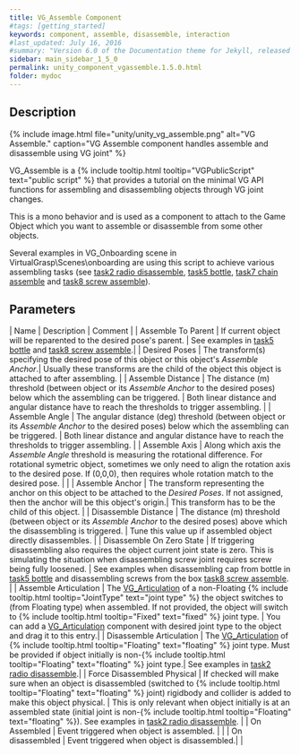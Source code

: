```yaml
---
title: VG_Assemble Component
#tags: [getting_started]
keywords: component, assemble, disassemble, interaction
#last_updated: July 16, 2016
#summary: "Version 6.0 of the Documentation theme for Jekyll, released July 4, 2016, implements relative links so you can view the files offline or on any server without configuring urls and baseurls. Additionally, you can store pages in subdirectories. Templates for alerts and images are available."
sidebar: main_sidebar_1_5_0
permalink: unity_component_vgassemble.1.5.0.html
folder: mydoc
---
```


## Description 

{% include image.html file="unity/unity_vg_assemble.png" alt="VG Assemble." caption="VG Assemble component handles assemble and disassemble using VG joint" %}

VG_Assemble is a {% include tooltip.html tooltip="VGPublicScript" text="public script" %} that provides a tutorial on the minimal VG API functions for assembling and disassembling objects through VG joint changes. 

This is a mono behavior and is used as a component to attach to the Game Object which you want to assemble or disassemble from some other objects.  

Several examples in VG_Onboarding scene in VirtualGrasp\Scenes\onboarding are using this script to achieve various assembling tasks (see [task2 radio disassemble](unity_vgonboarding_task2.1.5.0.html), [task5 bottle](unity_vgonboarding_task5.1.5.0.html), [task7 chain assemble](unity_vgonboarding_task7.1.5.0.html) and [task8 screw assemble](unity_vgonboarding_task8.1.5.0.html)). 

## Parameters

| Name | Description | Comment |
| Assemble To Parent | If current object will be reparented to the desired pose's parent. | See examples in [task5 bottle](unity_vgonboarding_task5.1.5.0.html) and [task8 screw assemble](unity_vgonboarding_task8.1.5.0.html).|
| Desired Poses | The transform(s) specifying the desired pose of this object or this object's _Assemble Anchor_.| Usually these transforms are the child of the object this object is attached to after assembling. |
| Assemble Distance | The distance (m) threshold (between object or its _Assemble Anchor_ to the desired poses) below which the assembling can be triggered. | Both linear distance and angular distance have to reach the thresholds to trigger assembling. |
| Assemble Angle | The angular distance (deg) threshold (between object or its _Assemble Anchor_ to the desired poses) below which the assembling can be triggered.  | Both linear distance and angular distance have to reach the thresholds to trigger assembling.  |
| Assemble Axis | Along which axis the _Assemble Angle_ threshold is measuring the rotational difference. For rotational symetric object, sometimes we only need to align the rotation axis to the desired pose. If (0,0,0), then requires whole rotation match to the desired pose. |  |
| Assemble Anchor | The transform representing the anchor on this object to be attached to the _Desired Poses_. If not assigned, then the anchor will be this object's origin.| This transform has to be the child of this object. |
| Disassemble Distance | The distance (m) threshold (between object or its _Assemble Anchor_ to the desired poses) above which the disassembling is triggered.  | Tune this value up if assembled object directly disassembles. |
| Disassemble On Zero State | If triggering disassembling also requires the object current joint state is zero. This is simulating the situation when disassembling screw joint requires screw being fully loosened. | See examples when disassembling cap from bottle in [task5 bottle](unity_vgonboarding_task5.1.5.0.html) and disassembling screws from the box [task8 screw assemble](unity_vgonboarding_task8.1.5.0.html). |
| Assemble Articulation | The [VG_Articulation](unity_component_vgarticulation.1.5.0.html) of a non-Floating {% include tooltip.html tooltip="JointType" text="joint type" %} the object switches to (from Floating type) when assembled. If not provided, the object will switch to {% include tooltip.html tooltip="Fixed" text="fixed" %} joint type.  | You can add a [VG_Articulation](unity_component_vgarticulation.1.5.0.html) component with desired joint type to the object and drag it to this entry.|
| Disassemble Articulation | The [VG_Articulation](unity_component_vgarticulation.1.5.0.html) of {% include tooltip.html tooltip="Floating" text="floating" %} joint type. Must be provided if object initially is non-{% include tooltip.html tooltip="Floating" text="floating" %} joint type.| See examples in [task2 radio disassemble](unity_vgonboarding_task2.1.5.0.html).|
| Force Disassembled Physical | If checked will make sure when an object is disassembled (switched to {% include tooltip.html tooltip="Floating" text="floating" %} joint) rigidbody and collider is added to make this object physical. | This is only relevant when object initially is at an assembled state (initial joint is non-{% include tooltip.html tooltip="Floating" text="floating" %}). See examples in [task2 radio disassemble](unity_vgonboarding_task2.1.5.0.html).  |
| On Assembled | Event triggered when object is assembled. |  |
| On disassembled | Event triggered when object is disassembled.|  |

